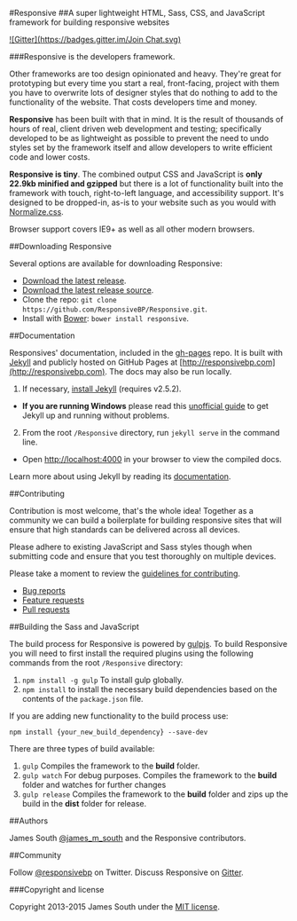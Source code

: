 #Responsive
##A super lightweight HTML, Sass, CSS, and JavaScript framework for building responsive websites

[![Gitter](https://badges.gitter.im/Join Chat.svg)](https://gitter.im/ResponsiveBP/Responsive?utm_source=badge&utm_medium=badge&utm_campaign=pr-badge&utm_content=badge)

###Responsive is the developers framework.

Other frameworks are too design opinionated and heavy. They're great for prototyping but every time
you start a real, front-facing, project with them you have to overwrite lots of designer styles that do nothing to add to the
functionality of the website. That costs developers time and money.

**Responsive** has been built with that in mind. It is the result of thousands of hours of real, client driven web development and
testing; specifically developed to be as lightweight as possible to prevent the need to undo styles set by the framework itself
and allow developers to write efficient code and lower costs.
  
**Responsive is tiny**. The combined output CSS and JavaScript is **only 22.9kb minified and gzipped** but there is a lot of functionality 
built into the framework with touch, right-to-left language, and accessibility support. It's designed to be dropped-in, as-is to your website 
such as you would with [Normalize.css](http://necolas.github.io/normalize.css/).

Browser support covers IE9+ as well as all other modern browsers.

##Downloading Responsive

Several options are available for downloading Responsive:

- [Download the latest release](https://github.com/ResponsiveBP/Responsive/releases/download/4.0.2/responsive.zip).
- [Download the latest release source](https://github.com/ResponsiveBP/Responsive/archive/4.0.2.zip).
- Clone the repo: `git clone https://github.com/ResponsiveBP/Responsive.git`.
- Install with [Bower](http://bower.io): `bower install responsive`.

##Documentation

Responsives' documentation, included in the [gh-pages](https://github.com/ResponsiveBP/Responsive/tree/gh-pages) repo. It is built with [Jekyll](http://jekyllrb.com) and publicly hosted on GitHub Pages at [http://responsivebp.com](http://responsivebp.com). The docs may also be run locally.

1. If necessary, [install Jekyll](http://jekyllrb.com/docs/installation) (requires v2.5.2).
 - **If you are running Windows** please read this [unofficial guide](https://github.com/juthilo/run-jekyll-on-windows/) to get Jekyll up and running without problems.
2. From the root `/Responsive` directory, run `jekyll serve` in the command line.
 - Open [http://localhost:4000](http://localhost:4000) in your browser to view the compiled docs.


Learn more about using Jekyll by reading its [documentation](http://jekyllrb.com/docs/home/).

##Contributing

Contribution is most welcome, that's the whole idea! Together as a community we can build a boilerplate for building 
responsive sites that will ensure that high standards can be delivered across all devices.   

Please adhere to existing JavaScript and Sass styles though when submitting code and ensure 
that you test thoroughly on multiple devices.

Please take a moment to review the [guidelines for contributing](CONTRIBUTING.md).

* [Bug reports](CONTRIBUTING.md#bugs)
* [Feature requests](CONTRIBUTING.md#features)
* [Pull requests](CONTRIBUTING.md#pull-requests)

##Building the Sass and JavaScript

The build process for Responsive is powered by [gulpjs](http://gulpjs.com/). To build Responsive you will need to first install the required plugins using the following commands from the root `/Responsive` directory:

1. `npm install -g gulp` To install gulp globally.
2. `npm install` to install the necessary build dependencies based on the contents of the `package.json` file.

If you are adding new functionality to the build process use:

    npm install {your_new_build_dependency} --save-dev

There are three types of build available:

 1. `gulp` Compiles the framework to the **build** folder.
 2. `gulp watch` For debug purposes. Compiles the framework to the **build** folder and watches for further changes
 3. `gulp release` Compiles the framework to the **build** folder and zips up the build in the **dist** folder for release.

##Authors

James South [@james_m_south](http://twitter.com/james_m_south) and the Responsive contributors.

##Community

Follow [@responsivebp](http://twitter.com/responsivebp) on Twitter.
Discuss Responsive on [Gitter](https://gitter.im/ResponsiveBP/Responsive).

###Copyright and license

Copyright 2013-2015 James South under the [MIT license](http://opensource.org/licenses/MIT).

